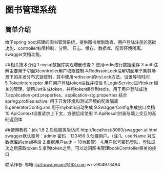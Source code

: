 # 图书管理系统
## 简单介绍
给予spring boot搭建的图书管理系统，提供图书增删改查、用户登陆注册的基础功能、controller权限控制、分层、
日志、缓存、数据库、配置环境隔离、swagger文档功能。

##相关技术介绍
1.mysql数据库实现增删改查
2.使用redis进行数据缓存
3.auth注解主要用于切面对controller用户权限控制
4.RedissonLock注解切面用于集群场景下的并发分布式锁控制，其中使用redission的tryLock方法，设置等待时间
5.TokenInterceptor 用户用户登陆token拦截并校验
6.LoginService进行token相关的管理，使用Jwt生成token，并将token缓存到redis，用于用户登陆成功
7.application-prd.properties、application-stg.properties 结合spring:profiles:active:
  用于开发环境和测试环境的配置隔离
8.generatorConfig.xml 用于mybatis自动生成
9.SwaggerConfig生成接口文档
10.ApiContext设置请求上下文，方便后续使用
11.ApiResult封装与端上交互的基础返回体

##使用教程
1.jdk 1.8
2.启动服务后访问 http://localhost:8080/swagger-ui.html swagger默认账号：admin 密码：123456
3.创建用户。（注:1。userName 对应数据库的email字段 2.根据用户auth = 10为超管）
4.用户账号密码登陆，登陆成功之后获取token
5.拿到token之后，可以访问图书管理bookController相关的接口

联系作者:
邮箱:jluzhuwanyuan@163.com
wx:z904973494